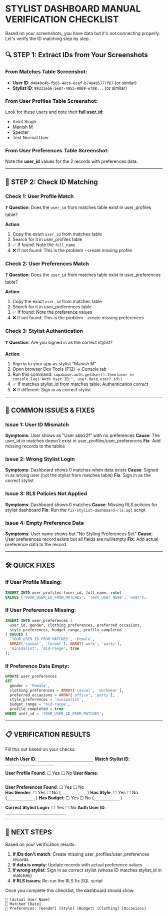 # STYLIST DASHBOARD MANUAL VERIFICATION CHECKLIST

Based on your screenshots, you have data but it's not connecting properly. Let's verify the ID matching step by step.

## 🔍 STEP 1: Extract IDs from Your Screenshots

### From Matches Table Screenshot:
- **User ID**: `d4940c4b-f505-48c6-8caf-b748485777f67` (or similar)
- **Stylist ID**: `99333eb6-5e87-4955-9069-ef08...` (or similar)

### From User Profiles Table Screenshot:
Look for these users and note their **full user_id**:
- Ankit Singh
- Manish M 
- Specter
- Test Normal User

### From User Preferences Table Screenshot:
Note the **user_id** values for the 2 records with preferences data.

---

## 🎯 STEP 2: Check ID Matching

### Check 1: User Profile Match
❓ **Question**: Does the `user_id` from matches table exist in user_profiles table?

**Action**: 
1. Copy the exact `user_id` from matches table
2. Search for it in user_profiles table  
3. ✅ If found: Note the `full_name`
4. ❌ If not found: This is the problem - create missing profile

### Check 2: User Preferences Match  
❓ **Question**: Does the `user_id` from matches table exist in user_preferences table?

**Action**:
1. Copy the exact `user_id` from matches table
2. Search for it in user_preferences table
3. ✅ If found: Note the preference values
4. ❌ If not found: This is the problem - create missing preferences

### Check 3: Stylist Authentication
❓ **Question**: Are you signed in as the correct stylist?

**Action**:
1. Sign in to your app as stylist "Manish M"
2. Open browser Dev Tools (F12) → Console tab
3. Run this command: `supabase.auth.getUser().then(user => console.log('Auth User ID:', user.data.user?.id))`
4. ✅ If matches stylist_id from matches table: Authentication correct
5. ❌ If different: Sign in as correct stylist

---

## 🚨 COMMON ISSUES & FIXES

### Issue 1: User ID Mismatch
**Symptoms**: User shows as "User abb22f" with no preferences
**Cause**: The user_id in matches doesn't exist in user_profiles/user_preferences
**Fix**: Add missing records to the tables

### Issue 2: Wrong Stylist Login
**Symptoms**: Dashboard shows 0 matches when data exists
**Cause**: Signed in as wrong user (not the stylist from matches table)
**Fix**: Sign in as the correct stylist

### Issue 3: RLS Policies Not Applied
**Symptoms**: Dashboard shows 0 matches
**Cause**: Missing RLS policies for stylist dashboard
**Fix**: Run the `fix-stylist-dashboard-rls.sql` script

### Issue 4: Empty Preference Data
**Symptoms**: User name shows but "No Styling Preferences Set"
**Cause**: User preferences record exists but all fields are null/empty
**Fix**: Add actual preference data to the record

---

## 🛠️ QUICK FIXES

### If User Profile Missing:
```sql
INSERT INTO user_profiles (user_id, full_name, role) 
VALUES ('YOUR_USER_ID_FROM_MATCHES', 'Test User Name', 'user');
```

### If User Preferences Missing:
```sql
INSERT INTO user_preferences (
  user_id, gender, clothing_preferences, preferred_occasions, 
  style_preferences, budget_range, profile_completed
) VALUES (
  'YOUR_USER_ID_FROM_MATCHES', 'Female', 
  ARRAY['casual', 'formal'], ARRAY['work', 'party'], 
  'minimalist', 'mid-range', true
);
```

### If Preference Data Empty:
```sql
UPDATE user_preferences 
SET 
  gender = 'Female',
  clothing_preferences = ARRAY['casual', 'workwear'],
  preferred_occasions = ARRAY['office', 'party'],
  style_preferences = 'minimalist',
  budget_range = 'mid-range',
  profile_completed = true
WHERE user_id = 'YOUR_USER_ID_FROM_MATCHES';
```

---

## 📋 VERIFICATION RESULTS

Fill this out based on your checks:

**Match User ID**: `_________________________`
**Match Stylist ID**: `______________________`

**User Profile Found**: ☐ Yes ☐ No
**User Name**: `_____________________________`

**User Preferences Found**: ☐ Yes ☐ No  
**Has Gender**: ☐ Yes ☐ No (`____________`)
**Has Style**: ☐ Yes ☐ No (`_____________`)
**Has Budget**: ☐ Yes ☐ No (`____________`)

**Correct Stylist Login**: ☐ Yes ☐ No
**Auth User ID**: `___________________________`

---

## 🎯 NEXT STEPS

Based on your verification results:

1. **If IDs don't match**: Create missing user_profiles/user_preferences records
2. **If data is empty**: Update records with actual preference values  
3. **If wrong stylist**: Sign in as correct stylist (whose ID matches stylist_id in matches)
4. **If RLS issues**: Re-run the RLS fix SQL script

Once you complete this checklist, the dashboard should show:
```
👤 [Actual User Name]
📅 Matched [Date]
🎯 Preferences: [Gender] [Style] [Budget] [Clothing] [Occasions]
``` 